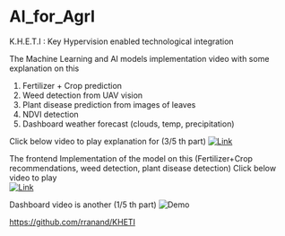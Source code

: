 # AI_for_AgrI
K.H.E.T.I : Key Hypervision enabled technological integration

The Machine Learning and AI models implementation video with some explanation on this
1) Fertilizer + Crop prediction
2) Weed detection from UAV vision
3) Plant disease prediction from images of leaves
4) NDVI detection
5) Dashboard weather forecast (clouds, temp, precipitation)


Click below video to play explanation for (3/5 th part)
[![Link](https://img.youtube.com/vi/gwWnlqiuTC0/0.jpg)](https://www.youtube.com/watch?v=gwWnlqiuTC0)

The frontend Implementation of the model on this 
(Fertilizer+Crop recommendations, weed detection, plant disease detection)
Click below video to play <br>
[![Link](https://img.youtube.com/vi/CueAjrSMQlM/0.jpg)](https://www.youtube.com/watch?v=CueAjrSMQlM)

Dashboard video is another (1/5 th part)
![Demo](https://github.com/AditiThirdEye/K.H.E.T.I/blob/main/Dashboard.gif)


https://github.com/rranand/KHETI
